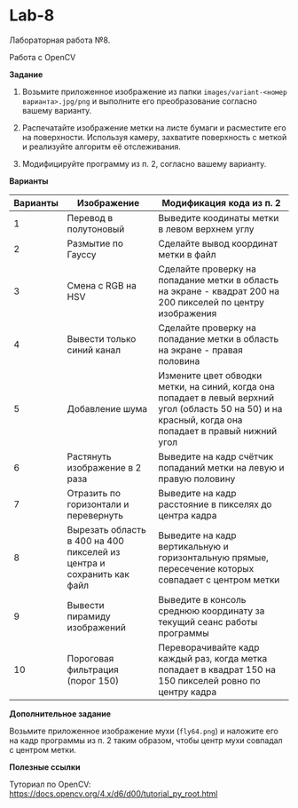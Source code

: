 # Lab-8

Лабораторная работа №8.

Работа с OpenCV

**Задание**

1. Возьмите приложенное изображение из папки ```images/variant-<номер варианта>.jpg/png``` и выполните его преобразование согласно вашему варианту.

2. Распечатайте изображение метки на листе бумаги и расместите его на поверхности. Используя камеру, захватите поверхность с меткой и реализуйте алгоритм её отслеживания.

3. Модифицируйте программу из п. 2, согласно вашему варианту.

**Варианты**

| Варианты | Изображение | Модификация кода из п. 2 |
| -------- | ----------- | ------------------------ |
| 1 | Перевод в полутоновый | Выведите коодинаты метки в левом верхнем углу |
| 2 | Размытие по Гауссу | Сделайте вывод координат метки в файл |
| 3 | Смена с RGB на HSV | Сделайте проверку на попадание метки в область на экране - квадрат 200 на 200 пикселей по центру изображения |
| 4 | Вывести только синий канал | Сделайте проверку на попадание метки в область на экране - правая половина |
| 5 | Добавление шума | Измените цвет обводки метки, на синий, когда она попадает в левый верхний угол (область 50 на 50) и на красный, когда она попадает в правый нижний угол |
| 6 | Растянуть изображение в 2 раза | Выведите на кадр счётчик попаданий метки на левую и правую половину |
| 7 | Отразить по горизонтали и перевернуть | Выведите на кадр расстояние в пикселях до центра кадра |
| 8 | Вырезать область в 400 на 400 пикселей из центра и сохранить как файл | Выведите на кадр вертикальную и горизонтальную прямые, пересечение которых совпадает с центром метки |
| 9 | Вывести пирамиду изображений | Выведите в консоль среднюю координату за текущий сеанс работы программы |
| 10 | Пороговая фильтрация (порог 150) | Переворачивайте кадр каждый раз, когда метка попадает в квадрат 150 на 150 пикселей ровно по центру кадра |

**Дополнительное задание**

Возьмите приложенное изображение мухи (```fly64.png```) и наложите его на кадр программы из п. 2 таким образом, чтобы центр мухи совпадал с центром метки.

**Полезные ссылки**

Туториал по OpenCV: https://docs.opencv.org/4.x/d6/d00/tutorial_py_root.html
